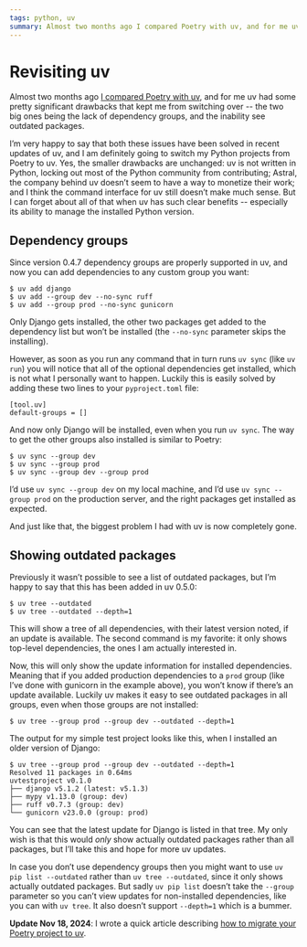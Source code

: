 ```yaml
---
tags: python, uv
summary: Almost two months ago I compared Poetry with uv, and for me uv had some pretty significant drawbacks that kept me from switching over. The situation has changed quite a bit since then!
---
```


# Revisiting uv

Almost two months ago [I compared Poetry with uv](/articles/2024/python-poetry-vs-uv/), and for me uv had some pretty significant drawbacks that kept me from switching over -- the two big ones being the lack of dependency groups, and the inability see outdated packages.

I’m very happy to say that both these issues have been solved in recent updates of uv, and I am definitely going to switch my Python projects from Poetry to uv. Yes, the smaller drawbacks are unchanged: uv is not written in Python, locking out most of the Python community from contributing; Astral, the company behind uv doesn’t seem to have a way to monetize their work; and I think the command interface for uv still doesn’t make much sense. But I can forget about all of that when uv has such clear benefits -- especially its ability to manage the installed Python version.

## Dependency groups
Since version 0.4.7 dependency groups are properly supported in uv, and now you can add dependencies to any custom group you want:

```
$ uv add django
$ uv add --group dev --no-sync ruff
$ uv add --group prod --no-sync gunicorn
```

Only Django gets installed, the other two packages get added to the dependency list but won’t be installed (the `--no-sync` parameter skips the installing). 

However, as soon as you run any command that in turn runs `uv sync` (like `uv run`) you will notice that all of the optional dependencies get installed, which is not what I personally want to happen. Luckily this is easily solved by adding these two lines to your `pyproject.toml` file:

```
[tool.uv]
default-groups = []
```

And now only Django will be installed, even when you run `uv sync`. The way to get the other groups also installed is similar to Poetry:

```
$ uv sync --group dev
$ uv sync --group prod
$ uv sync --group dev --group prod
```

I’d use `uv sync --group dev` on my local machine, and I’d use `uv sync --group prod` on the production server, and the right packages get installed as expected.

And just like that, the biggest problem I had with uv is now completely gone.

## Showing outdated packages
Previously it wasn’t possible to see a list of outdated packages, but I’m happy to say that this has been added in uv 0.5.0:

```
$ uv tree --outdated
$ uv tree --outdated --depth=1
```

This will show a tree of all dependencies, with their latest version noted, if an update is available. The second command is my favorite: it only shows top-level dependencies, the ones I am actually interested in.

Now, this will only show the update information for installed dependencies. Meaning that if you added production dependencies to a `prod` group (like I’ve done with gunicorn in the example above), you won’t know if there’s an update available. Luckily uv makes it easy to see outdated packages in all groups, even when those groups are not installed:

```
$ uv tree --group prod --group dev --outdated --depth=1
```

The output for my simple test project looks like this, when I installed an older version of Django:

```
$ uv tree --group prod --group dev --outdated --depth=1
Resolved 11 packages in 0.64ms
uvtestproject v0.1.0
├── django v5.1.2 (latest: v5.1.3)
├── mypy v1.13.0 (group: dev)
├── ruff v0.7.3 (group: dev)
└── gunicorn v23.0.0 (group: prod)
```

You can see that the latest update for Django is listed in that tree. My only wish is that this would *only* show actually outdated packages rather than all packages, but I’ll take this and hope for more uv updates.

In case you don’t use dependency groups then you might want to use `uv pip list --outdated` rather than `uv tree --outdated`, since it only shows actually outdated packages. But sadly `uv pip list` doesn’t take the `--group` parameter so you can’t view updates for non-installed dependencies, like you can with `uv tree`. It also doesn’t support `--depth=1` which is a bummer.

**Update Nov 18, 2024**: I wrote a quick article describing [how to migrate your Poetry project to uv](/articles/2024/migrate-poetry-to-uv/). 